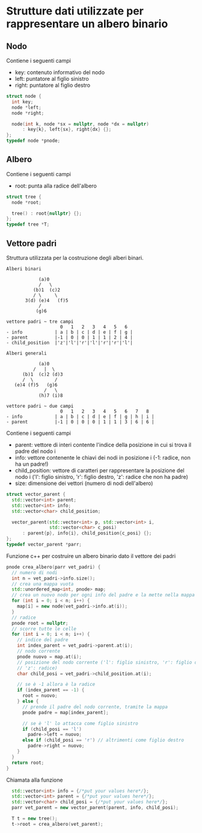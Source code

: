 # Strutture dati utilizzate per rappresentare un albero binario

## Nodo 

Contiene i seguenti campi

- key: contenuto informativo del nodo
- left: puntatore al figlio sinistro
- right: puntatore al figlio destro

```c++
struct node {
  int key;
  node *left;
  node *right;

  node(int k, node *sx = nullptr, node *dx = nullptr)
      : key{k}, left{sx}, right{dx} {};
};
typedef node *pnode;
```

## Albero

Contiene i seguenti campi

- root: punta alla radice dell'albero

```c++
struct tree {
  node *root;

  tree() : root{nullptr} {};
};
typedef tree *T;
```

## Vettore padri

Struttura utilizzata per la costruzione degli alberi binari. 

```
Alberi binari

            (a)0
            /   \
          (b)1  (c)2
          / \     \
       3(d) (e)4   (f)5
            /
           (g)6

vettore padri ~ tre campi
                    0   1   2   3   4   5   6 
- info            | a | b | c | d | e | f | g |
- parent          |-1 | 0 | 0 | 1 | 1 | 2 | 4 |
- child_position  |'z'|'l'|'r'|'l'|'r'|'r'|'l'|

Alberi generali

            (a)0
          /   |  \
      (b)1  (c)2 (d)3
      /  \        /
   (e)4 (f)5   (g)6
              /   \
            (h)7 (i)8

vettore padri ~ due campi
                    0   1   2   3   4   5   6   7   8
- info            | a | b | c | d | e | f | g | h | i |
- parent          |-1 | 0 | 0 | 0 | 1 | 1 | 3 | 6 | 6 |
```


Contiene i seguenti campi

- parent: vettore di interi contente l'indice della posizione in cui si trova il padre del nodo i
- info: vettore contenente le chiavi dei nodi in posizione i (-1: radice, non ha un padre!)
- child_position: vettore di caratteri per rappresentare la posizione del nodo i ('l': figlio sinistro, 'r': figlio destro, 'z': radice che non ha padre)
- size: dimensione dei vettori (numero di nodi dell'albero)

```c++
struct vector_parent {
  std::vector<int> parent;
  std::vector<int> info;
  std::vector<char> child_position;

  vector_parent(std::vector<int> p, std::vector<int> i,
                std::vector<char> c_posi)
      : parent{p}, info{i}, child_position{c_posi} {};
};
typedef vector_parent *parr;
```

Funzione c++ per costruire un albero binario dato il vettore dei padri

```c++
pnode crea_albero(parr vet_padri) {
  // numero di nodi
  int n = vet_padri->info.size();
  // crea una mappa vuota
  std::unordered_map<int, pnode> map;
  // crea un nuovo nodo per ogni info del padre e la mette nella mappa
  for (int i = 0; i < n; i++) {
    map[i] = new node(vet_padri->info.at(i));
  }
  // radice
  pnode root = nullptr;
  // scorre tutte le celle
  for (int i = 0; i < n; i++) {
    // indice del padre
    int index_parent = vet_padri->parent.at(i);
    // nodo corrente
    pnode nuovo = map.at(i);
    // posizione del nodo corrente ('l': figlio sinistro, 'r': figlio destro,
    // 'z': radice)
    char child_posi = vet_padri->child_position.at(i);

    // se è -1 allora è la radice
    if (index_parent == -1) {
      root = nuovo;
    } else {
      // prende il padre del nodo corrente, tramite la mappa
      pnode padre = map[index_parent];

      // se è 'l' lo attacca come figlio sinistro
      if (child_posi == 'l')
        padre->left = nuovo;
      else if (child_posi == 'r') // altrimenti come figlio destro
        padre->right = nuovo;
    }
  }
  return root;
}
```

Chiamata alla funzione

```c++
  std::vector<int> info = {/*put your values here*/};
  std::vector<int> parent = {/*put your values here*/};
  std::vector<char> child_posi = {/*put your values here*/};
  parr vet_parent = new vector_parent(parent, info, child_posi);

  T t = new tree();
  t->root = crea_albero(vet_parent);

```